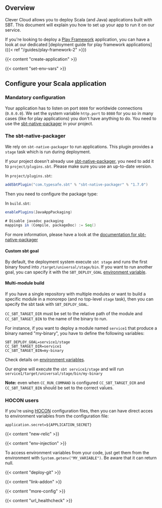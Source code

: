 
## Overview

Clever Cloud allows you to deploy Scala (and Java) applications built with SBT. This document will explain you how to set up your app to run it on our service.

If you're looking to deploy a [Play Framework](https://www.playframework.com) application, you can have a look at our dedicated [deployment guide for play framework applications]({{< ref "/guides/play-framework-2" >}})

{{< content "create-application" >}}

{{< content "set-env-vars" >}}

## Configure your Scala application

### Mandatory configuration

Your application has to listen on port `8080` for worldwide connections (`0.0.0.0`). We set the system variable `http.port` to `8080` for you so in many cases (like for play applications) you don't have anything to do.
You need to use the [sbt-native-packager](#the-sbt-native-packager) in your project.

### The sbt-native-packager

We rely on `sbt-native-packager` to run applications. This plugin provides a `stage` task which is run during deployment.

If your project doesn't already use [sbt-native-packager](https://GitHub.com/sbt/sbt-native-packager), you need to add it to `project/plugins.sbt`. Please make sure you use an up-to-date version.

In `project/plugins.sbt`:

```scala
addSbtPlugin("com.typesafe.sbt" % "sbt-native-packager" % "1.7.0")
```

Then you need to configure the package type:

In `build.sbt`:

```scala
enablePlugins(JavaAppPackaging)

# Disable javadoc packaging
mappings in (Compile, packageDoc) := Seq()
```

For more information, please have a look at the [documentation for sbt-native-packager](https://www.scala-sbt.org/sbt-native-packager/index.html)

#### Custom sbt goal

By default, the deployment system execute `sbt stage` and runs the first binary found into `/target/universal/stage/bin`. If you want to run another goal, you can specify it with the `SBT_DEPLOY_GOAL` [environment variable](#setting-up-environment-variables-on-clever-cloud).

#### Multi-module build

If you have a single repository with multiple modules or want to build a specific module in a monorepo (and no top-level `stage` task), then you can specify the sbt task with `SBT_DEPLOY_GOAL`.

`CC_SBT_TARGET_DIR` must be set to the relative path of the module and `CC_SBT_TARGET_BIN` to the name of the binary to run.

For instance, if you want to deploy a module named `service1` that produce a binary named "my-binary", you have to define the following variables:

```shell
SBT_DEPLOY_GOAL=service1/stage
CC_SBT_TARGET_DIR=service1
CC_SBT_TARGET_BIN=my-binary
```

Check details on [environment variables](#setting-up-environment-variables-on-clever-cloud).

Our engine will execute the `sbt service1/stage` and will run `service1/target/universal/stage/bin/my-binary`

**Note:** even when `CC_RUN_COMMAND` is configured `CC_SBT_TARGET_DIR` and `CC_SBT_TARGET_BIN` should be set to the correct values.

### HOCON users

If you're using
[HOCON](https://GitHub.com/typesafehub/config/blob/master/HOCON.md#hocon-human-optimized-config-object-notation) configuration files, then you can have direct acces to environment variables from the configuration file:

```shell
application.secret=${APPLICATION_SECRET}
```

{{< content "new-relic" >}}

{{< content "env-injection" >}}

To access environment variables from your code, just get them from the environment with `System.getenv("MY_VARIABLE")`. Be aware that it can return null.

{{< content "deploy-git" >}}

{{< content "link-addon" >}}

{{< content "more-config" >}}

{{< content "url_healthcheck" >}}


